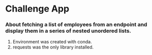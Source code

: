 # Challenge App
### About fetching a list of employees from an endpoint and display them in a series of nested unordered lists.

1. Environment was created with conda.
2. requests was the only library installed.